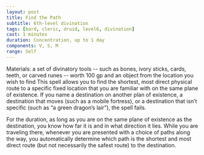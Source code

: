 ```yaml
---
layout: post
title: Find the Path
subtitle: 6th-level divination
tags: [bard, cleric, druid, level6, divination]
cast: 1 minutes
duration: Concentration, up to 1 day
components: V, S, M
range: Self
---
```

Materials: a set of divinatory tools -- such as bones, ivory sticks, cards, teeth, or carved runes -- worth 100 gp and an object from the location you wish to find
This spell allows you to find the shortest, most direct physical route to a specific fixed location that you are familiar with on the same plane of existence. If you name a destination on another plan of existence, a destination that moves (such as a mobile fortress), or a destination that isn’t specific (such as “a green dragon’s lair”), the spell fails.

For the duration, as long as you are on the same plane of existence as the destination, you know how far it is and in what direction it lies. While you are traveling there, whenever you are presented with a choice of paths along the way, you automatically determine which path is the shortest and most direct route (but not necessarily the safest route) to the destination.